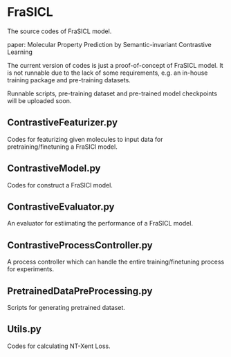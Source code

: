 # FraSICL
The source codes of FraSICL model.

paper: Molecular Property Prediction by Semantic-invariant Contrastive Learning

The current version of codes is just a proof-of-concept of FraSICL model. It is not runnable due to the lack of some requirements, e.g. an in-house training package and pre-training datasets.

Runnable scripts, pre-training dataset and pre-trained model checkpoints will be uploaded soon.

## ContrastiveFeaturizer.py
Codes for featurizing given molecules to input data for pretraining/finetuning a FraSICl model.


## ContrastiveModel.py
Codes for construct a FraSICl model.

## ContrastiveEvaluator.py
An evaluator for estiimating the performance of a FraSICL model.

## ContrastiveProcessController.py
A process controller which can handle the entire training/finetuning process for experiments.

## PretrainedDataPreProcessing.py
Scripts for generating pretrained dataset.

## Utils.py
Codes for calculating NT-Xent Loss.

